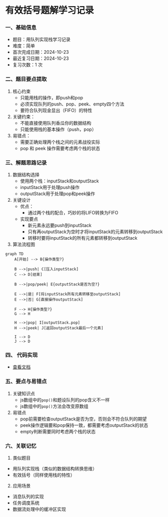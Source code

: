 # 有效括号题解学习记录

### 一、基础信息

- 题目：用队列实现栈学习记录
- 难度：简单
- 首次完成日期：2024-10-23
- 最近复习日期：2024-10-23
- 复习次数：1 次

### 二、题目要点提取

1. 核心约束
   - 只能用栈的操作，即push和pop
   - 必须实现队列的push、pop、peek、empty四个方法
   - 要符合队列现金显出（FIFO）的特性
2. 关键约束：
   - 不能直接使用队列香瓜你的数据结构
   - 只能使用栈的基本操作（push，pop）
3. 易错点：
   - 需要正确处理两个栈之间的元素战役实际
   - pop 和 peek 操作需要考虑两个栈的状态

### 三、解题思路记录

1. 数据结构选择
   - 使用两个栈：inputStack和outputStack
   - inputStack用于处理push操作
   - outputStack用于处理pop和peek操作
2. 关键设计
   - 优点：
      - 通过两个栈的配合，巧妙的将LIFO转换为FIFO
   - 实现要点
      - 新元素永远要push到inputStack
      - 只有再outputStack为空时才将inputStack的元素转移到outputStack
      - 转移时要将inputStack的所有元素都转移到outputStack
3. 算法流程图
```mermaid
graph TD
    A[开始] --> B{操作类型?}
    
    B -->|push| C[压入inputStack]
    C --> D[结束]
    
    B -->|pop/peek| E{outputStack是否为空?}
    
    E -->|是| F[将inputStack所有元素转移至outputStack]
    E -->|否| G[直接操作outputStack]
    
    F --> H{操作类型?}
    G --> H
    
    H -->|pop| I[outputStack.pop]
    H -->|peek| J[返回outputStack最后一个元素]
    
    I --> D
    J --> D
```


### 四、 代码实现
   - [查看文档](MyQueue.js)

### 五、要点与易错点
   1. 关键知识点
      - js数组中的`pop()`和题设队列的pop含义不一样
      - js数组中的`pop()`方法会改变原数组
   2. 易错点
      - pop前需要检查outputStack是否为空，否则会不符合队列的期望
      - peek操作逻辑要和pop保持一致，都需要考虑outputStack的状态
      - empty判断需要同时考虑两个栈的状态

### 六、关联记忆
   1. 类似题目
   - 用队列实现栈（类似的数据结构转换思维）
   - 有效括号（同样使用栈的特性）
   2. 应用场景
   - 消息队列的实现
   - 任务调度系统
   - 数据流处理中的缓冲区实现

